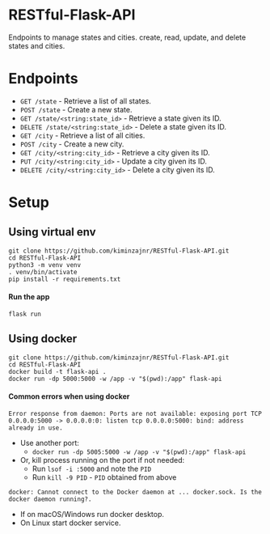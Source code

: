 # RESTful-Flask-API
Endpoints to manage states and cities.
create, read, update, and delete states and cities.

# Endpoints
- `GET /state` - Retrieve a list of all states.
- `POST /state` - Create a new state.
- `GET /state/<string:state_id>` - Retrieve a state given its ID.
- `DELETE /state/<string:state_id>` - Delete a state given its ID.
- `GET /city` - Retrieve a list of all cities.
- `POST /city` - Create a new city.
- `GET /city/<string:city_id>` - Retrieve a city given its ID.
- `PUT /city/<string:city_id>` - Update a city given its ID.
- `DELETE /city/<string:city_id>` - Delete a city given its ID.

# Setup

## Using virtual env
```
git clone https://github.com/kiminzajnr/RESTful-Flask-API.git
cd RESTful-Flask-API
python3 -m venv venv
. venv/bin/activate
pip install -r requirements.txt
```

#### Run the app
```
flask run
```

## Using docker
```
git clone https://github.com/kiminzajnr/RESTful-Flask-API.git
cd RESTful-Flask-API
docker build -t flask-api .
docker run -dp 5000:5000 -w /app -v "$(pwd):/app" flask-api
```

#### Common errors when using docker
`Error response from daemon: Ports are not available: exposing port TCP 0.0.0.0:5000 -> 0.0.0.0:0: listen tcp 0.0.0.0:5000: bind: address already in use.`

- Use another port:
    - `docker run -dp 5005:5000 -w /app -v "$(pwd):/app" flask-api`
- Or, kill process running on the port if not needed:
    - Run `lsof -i :5000` and note the `PID`
    - Run `kill -9 PID` - `PID` obtained from above

`docker: Cannot connect to the Docker daemon at ... docker.sock. Is the docker daemon running?.`
- If on macOS/Windows run docker desktop.
- On Linux start docker service.
